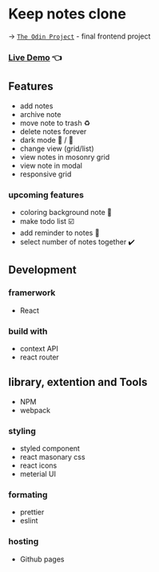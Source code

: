 # Keep notes clone

-> [`The Odin Project`](https://www.theodinproject.com/paths/full-stack-javascript/courses/javascript/lessons/javascript-final-project) - final frontend project

### [Live Demo](https://xbdirisxk.github.io/keep-notes/) :point_left:

## Features

-   add notes
-   archive note
-   move note to trash :recycle:
-   delete notes forever
-   dark mode :sparkler: / :high_brightness:
-   change view (grid/list)
-   view notes in mosonry grid
-   view note in modal
-   responsive grid

### upcoming features

-   coloring background note :art:
-   make todo list :ballot_box_with_check:
-   add reminder to notes :bell:
-   select number of notes together :heavy_check_mark:

## Development

### framerwork

-   React

### build with

-   context API
-   react router

## library, extention and Tools

-   NPM
-   webpack

### styling

-   styled component
-   react masonary css
-   react icons
-   meterial UI

### formating

-   prettier
-   eslint

### hosting

-   Github pages
